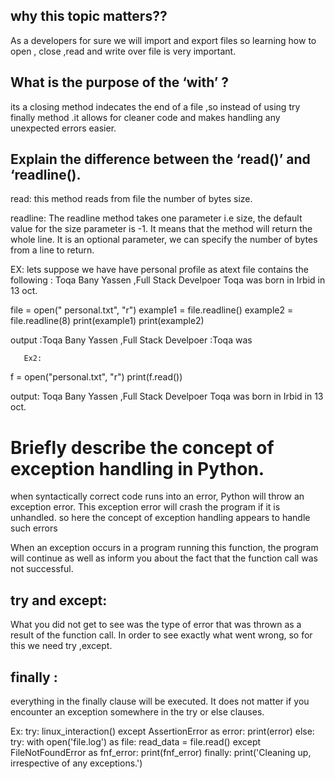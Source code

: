 ## why this topic matters??
As a developers for sure we will import and export files so learning how to open , close ,read and write over file is very important.

## What is the purpose of the ‘with’ ?

its a closing method indecates the end of a file ,so instead of using try finally method .it allows for cleaner code and makes handling any unexpected errors easier.

## Explain the difference between the ‘read()’ and ‘readline().
read: this method reads from file the number of bytes size.

readline: The readline method takes one parameter i.e size, the default value for the size parameter is -1. It means that the method will return the whole line. It is an optional parameter, we can specify the number of bytes from a line to return.

EX: lets suppose we have have  personal profile as atext file contains the following :
Toqa Bany Yassen ,Full Stack Develpoer
Toqa was born in Irbid in 13 oct.

file = open(" personal.txt", "r")
example1 = file.readline()
example2 = file.readline(8)
print(example1)
print(example2)

output :Toqa Bany Yassen ,Full Stack Develpoer
       :Toqa was

       Ex2:

 f = open("personal.txt", "r")
 print(f.read())

 output: Toqa Bany Yassen ,Full Stack Develpoer
Toqa was born in Irbid in 13 oct.


# Briefly describe the concept of exception handling in Python.
when syntactically correct code runs into an error, Python will throw an exception error. This exception error will crash the program if it is unhandled. so here the concept of exception handling appears to handle such errors

When an exception occurs in a program running this function, the program will continue as well as inform you about the fact that the function call was not successful.
## try and except:
What you did not get to see was the type of error that was thrown as a result of the function call. In order to see exactly what went wrong, so for this we need try ,except.

## finally :
everything in the finally clause will be executed. It does not matter if you encounter an exception somewhere in the try or else clauses. 

Ex:
try:
    linux_interaction()
except AssertionError as error:
    print(error)
else:
    try:
        with open('file.log') as file:
            read_data = file.read()
    except FileNotFoundError as fnf_error:
        print(fnf_error)
finally:
    print('Cleaning up, irrespective of any exceptions.')